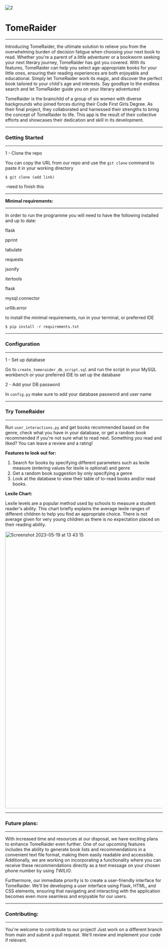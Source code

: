 ![2](https://github.com/purplesandbox/CFG_S3_Group4_Project/assets/128521409/79218855-10e2-44f5-8137-ee82f19aaf43)

# **TomeRaider** #

----


Introducing TomeRaider, the ultimate solution to relieve you from the overwhelming burden of decision fatigue when choosing your next book to read. Whether you're a parent of a little adventurer or a bookworm seeking your next literary journey, TomeRaider has got you covered. With its features, TomeRaider can help you select age-appropriate books for your little ones, ensuring their reading experiences are both enjoyable and educational. Simply let TomeRaider work its magic, and discover the perfect book tailored to your child's age and interests. Say goodbye to the endless search and let TomeRaider guide you on your literary adventures!



TomeRaider is the brainchild of a group of six women with diverse backgrounds who joined forces during their Code First Girls Degree. As their final project, they collaborated and harnessed their strengths to bring the concept of TomeRaider to life. This app is the result of their collective efforts and showcases their dedication and skill in its development.


--------
### **Getting Started** ###
-----


1 - Clone the repo

You can copy the URL from our repo and use the `git clone` command to paste it in your working directory

`$ git clone (add link)`

-need to finish this

---
**Minimal requirements:**

----

In order to run the programme you will need to have the following installed and up to date: 

flask

pprint

tabulate

requests

jsonify

itertools

flask

mysql.connector

urllib.error


to install the minimal requirements, run in your terminal, or preferred IDE

`$ pip install -r requirements.txt`

---
### **Configuration** ###
---

1 - Set up database

Go to `create_tomeraider_db_script.sql` and run the script in your MySQL workbench or your preferred IDE to set up the database

2 - Add your DB password

In `config.py` make sure to add your database password and user name 

---
### **Try TomeRaider** ###
---

Run `user_interactions.py` and get books recommended based on the genre, check what you have in your database, or get a random book recommended if you're not sure what to read next. Something you read and liked? You can leave a review and a rating! 

**Features to look out for:** 

1. Search for books by specifying different parameters such as lexile measure (entering values for lexile is optional) and genre
2. Get a random book suggestion by only specifying a genre
3. Look at the database to view their table of to-read books and/or read books.

**Lexile Chart:** 

Lexile levels are a popular method used by schools to measure a student reader's ability. This chart briefly explains the average lexile ranges of different children to help you find an appropriate choice. 
There is not average given for very young children as there is no expectation placed on their reading ability.

<img width="885" alt="Screenshot 2023-05-19 at 13 43 15" src="https://github.com/purplesandbox/CFG_S3_Group4_Project/assets/128521409/2d30dc99-7c7e-48cc-a350-ae0cc9905dd4">



---
### **Future plans:** ###
---

With increased time and resources at our disposal, we have exciting plans to enhance TomeRaider even further. One of our upcoming features includes the ability to generate book lists and recommendations in a convenient text file format, making them easily readable and accessible. Additionally, we are working on incorporating a functionality where you can receive these recommendations directly as a text message on your chosen phone number by using *TWILIO*.

Furthermore, our immediate priority is to create a user-friendly interface for TomeRaider. We'll be developing a user interface using Flask, HTML, and CSS elements, ensuring that navigating and interacting with the application becomes even more seamless and enjoyable for our users. 

---
### **Contributing:** ###
---

You're welcome to contribute to our project! Just work on a different branch from main and submit a pull request. We'll review and implement your code if relevant. 



